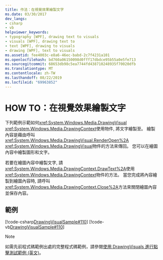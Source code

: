 ```yaml
---
title: 作法：在視覺效果繪製文字
ms.date: 03/30/2017
dev_langs:
- csharp
- vb
helpviewer_keywords:
- typography [WPF], drawing text to visuals
- visuals [WPF], drawing text to
- text [WPF], drawing to visuals
- drawing [WPF], text to visuals
ms.assetid: fee4003c-e8a6-46ec-babd-2c7f4231a101
ms.openlocfilehash: bd760a06150098d0fff17dbdce95b55a0e5fe713
ms.sourcegitcommit: 68653db98c5ea7744fd438710248935f70020dfb
ms.translationtype: MT
ms.contentlocale: zh-TW
ms.lasthandoff: 08/22/2019
ms.locfileid: "69963852"
---
```

# <a name="how-to-draw-text-to-a-visual"></a>HOW TO：在視覺效果繪製文字
下列範例示範如何<xref:System.Windows.Media.DrawingVisual> <xref:System.Windows.Media.DrawingContext>使用物件, 將文字繪製至。 繪製內容是藉由呼叫<xref:System.Windows.Media.DrawingVisual.RenderOpen%2A> <xref:System.Windows.Media.DrawingVisual>物件的方法來傳回。 您可以在繪圖內容中繪製圖形和文字。  
  
 若要在繪圖內容中繪製文字, 請<xref:System.Windows.Media.DrawingContext.DrawText%2A>使用<xref:System.Windows.Media.DrawingContext>物件的方法。 當您完成將內容繪製到繪圖內容時, 請呼叫<xref:System.Windows.Media.DrawingContext.Close%2A>方法來關閉繪圖內容並保存內容。  
  
## <a name="example"></a>範例  
 [!code-csharp[DrawingVisualSample#110](~/samples/snippets/csharp/VS_Snippets_Wpf/DrawingVisualSample/CSharp/Window1.xaml.cs#110)]
 [!code-vb[DrawingVisualSample#110](~/samples/snippets/visualbasic/VS_Snippets_Wpf/DrawingVisualSample/visualbasic/window1.xaml.vb#110)]  
  
> [!NOTE]
> 如需先前程式碼範例出處的完整程式碼範例，請參閱[使用 DrawingVisuals 進行點擊測試範例 (英文)](https://go.microsoft.com/fwlink/?LinkID=159994)。

